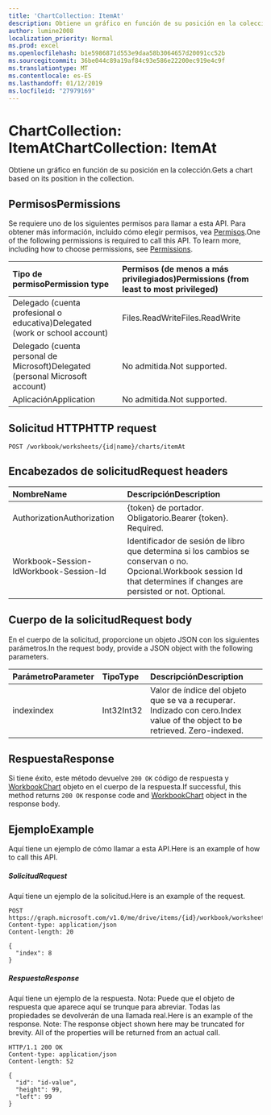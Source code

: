 ```yaml
---
title: 'ChartCollection: ItemAt'
description: Obtiene un gráfico en función de su posición en la colección.
author: lumine2008
localization_priority: Normal
ms.prod: excel
ms.openlocfilehash: b1e5986871d553e9daa58b3064657d20091cc52b
ms.sourcegitcommit: 36be044c89a19af84c93e586e22200ec919e4c9f
ms.translationtype: MT
ms.contentlocale: es-ES
ms.lasthandoff: 01/12/2019
ms.locfileid: "27979169"
---
```

# <a name="chartcollection-itemat"></a><span data-ttu-id="9a7c4-103">ChartCollection: ItemAt</span><span class="sxs-lookup"><span data-stu-id="9a7c4-103">ChartCollection: ItemAt</span></span>

<span data-ttu-id="9a7c4-104">Obtiene un gráfico en función de su posición en la colección.</span><span class="sxs-lookup"><span data-stu-id="9a7c4-104">Gets a chart based on its position in the collection.</span></span>
## <a name="permissions"></a><span data-ttu-id="9a7c4-105">Permisos</span><span class="sxs-lookup"><span data-stu-id="9a7c4-105">Permissions</span></span>
<span data-ttu-id="9a7c4-p101">Se requiere uno de los siguientes permisos para llamar a esta API. Para obtener más información, incluido cómo elegir permisos, vea [Permisos](/graph/permissions-reference).</span><span class="sxs-lookup"><span data-stu-id="9a7c4-p101">One of the following permissions is required to call this API. To learn more, including how to choose permissions, see [Permissions](/graph/permissions-reference).</span></span>

|<span data-ttu-id="9a7c4-108">Tipo de permiso</span><span class="sxs-lookup"><span data-stu-id="9a7c4-108">Permission type</span></span>      | <span data-ttu-id="9a7c4-109">Permisos (de menos a más privilegiados)</span><span class="sxs-lookup"><span data-stu-id="9a7c4-109">Permissions (from least to most privileged)</span></span>              |
|:--------------------|:---------------------------------------------------------|
|<span data-ttu-id="9a7c4-110">Delegado (cuenta profesional o educativa)</span><span class="sxs-lookup"><span data-stu-id="9a7c4-110">Delegated (work or school account)</span></span> | <span data-ttu-id="9a7c4-111">Files.ReadWrite</span><span class="sxs-lookup"><span data-stu-id="9a7c4-111">Files.ReadWrite</span></span>    |
|<span data-ttu-id="9a7c4-112">Delegado (cuenta personal de Microsoft)</span><span class="sxs-lookup"><span data-stu-id="9a7c4-112">Delegated (personal Microsoft account)</span></span> | <span data-ttu-id="9a7c4-113">No admitida.</span><span class="sxs-lookup"><span data-stu-id="9a7c4-113">Not supported.</span></span>    |
|<span data-ttu-id="9a7c4-114">Aplicación</span><span class="sxs-lookup"><span data-stu-id="9a7c4-114">Application</span></span> | <span data-ttu-id="9a7c4-115">No admitida.</span><span class="sxs-lookup"><span data-stu-id="9a7c4-115">Not supported.</span></span> |

## <a name="http-request"></a><span data-ttu-id="9a7c4-116">Solicitud HTTP</span><span class="sxs-lookup"><span data-stu-id="9a7c4-116">HTTP request</span></span>
<!-- { "blockType": "ignored" } -->
```http
POST /workbook/worksheets/{id|name}/charts/itemAt

```
## <a name="request-headers"></a><span data-ttu-id="9a7c4-117">Encabezados de solicitud</span><span class="sxs-lookup"><span data-stu-id="9a7c4-117">Request headers</span></span>
| <span data-ttu-id="9a7c4-118">Nombre</span><span class="sxs-lookup"><span data-stu-id="9a7c4-118">Name</span></span>       | <span data-ttu-id="9a7c4-119">Descripción</span><span class="sxs-lookup"><span data-stu-id="9a7c4-119">Description</span></span>|
|:---------------|:----------|
| <span data-ttu-id="9a7c4-120">Authorization</span><span class="sxs-lookup"><span data-stu-id="9a7c4-120">Authorization</span></span>  | <span data-ttu-id="9a7c4-p102">{token} de portador. Obligatorio.</span><span class="sxs-lookup"><span data-stu-id="9a7c4-p102">Bearer {token}. Required.</span></span> |
| <span data-ttu-id="9a7c4-123">Workbook-Session-Id</span><span class="sxs-lookup"><span data-stu-id="9a7c4-123">Workbook-Session-Id</span></span>  | <span data-ttu-id="9a7c4-p103">Identificador de sesión de libro que determina si los cambios se conservan o no. Opcional.</span><span class="sxs-lookup"><span data-stu-id="9a7c4-p103">Workbook session Id that determines if changes are persisted or not. Optional.</span></span>|

## <a name="request-body"></a><span data-ttu-id="9a7c4-126">Cuerpo de la solicitud</span><span class="sxs-lookup"><span data-stu-id="9a7c4-126">Request body</span></span>
<span data-ttu-id="9a7c4-127">En el cuerpo de la solicitud, proporcione un objeto JSON con los siguientes parámetros.</span><span class="sxs-lookup"><span data-stu-id="9a7c4-127">In the request body, provide a JSON object with the following parameters.</span></span>

| <span data-ttu-id="9a7c4-128">Parámetro</span><span class="sxs-lookup"><span data-stu-id="9a7c4-128">Parameter</span></span>    | <span data-ttu-id="9a7c4-129">Tipo</span><span class="sxs-lookup"><span data-stu-id="9a7c4-129">Type</span></span>   |<span data-ttu-id="9a7c4-130">Descripción</span><span class="sxs-lookup"><span data-stu-id="9a7c4-130">Description</span></span>|
|:---------------|:--------|:----------|
|<span data-ttu-id="9a7c4-131">index</span><span class="sxs-lookup"><span data-stu-id="9a7c4-131">index</span></span>|<span data-ttu-id="9a7c4-132">Int32</span><span class="sxs-lookup"><span data-stu-id="9a7c4-132">Int32</span></span>|<span data-ttu-id="9a7c4-p104">Valor de índice del objeto que se va a recuperar. Indizado con cero.</span><span class="sxs-lookup"><span data-stu-id="9a7c4-p104">Index value of the object to be retrieved. Zero-indexed.</span></span>|

## <a name="response"></a><span data-ttu-id="9a7c4-135">Respuesta</span><span class="sxs-lookup"><span data-stu-id="9a7c4-135">Response</span></span>

<span data-ttu-id="9a7c4-136">Si tiene éxito, este método devuelve `200 OK` código de respuesta y [WorkbookChart](../resources/chart.md) objeto en el cuerpo de la respuesta.</span><span class="sxs-lookup"><span data-stu-id="9a7c4-136">If successful, this method returns `200 OK` response code and [WorkbookChart](../resources/chart.md) object in the response body.</span></span>

## <a name="example"></a><span data-ttu-id="9a7c4-137">Ejemplo</span><span class="sxs-lookup"><span data-stu-id="9a7c4-137">Example</span></span>
<span data-ttu-id="9a7c4-138">Aquí tiene un ejemplo de cómo llamar a esta API.</span><span class="sxs-lookup"><span data-stu-id="9a7c4-138">Here is an example of how to call this API.</span></span>
##### <a name="request"></a><span data-ttu-id="9a7c4-139">Solicitud</span><span class="sxs-lookup"><span data-stu-id="9a7c4-139">Request</span></span>
<span data-ttu-id="9a7c4-140">Aquí tiene un ejemplo de la solicitud.</span><span class="sxs-lookup"><span data-stu-id="9a7c4-140">Here is an example of the request.</span></span>
<!--{
  "blockType": "request",
  "isComposable": true,
  "name": "chartcollection_itemat",
  "idempotent": true,
  "@type": "requestBodyResourceFor.chartcollection_itemat"
}-->
```http
POST https://graph.microsoft.com/v1.0/me/drive/items/{id}/workbook/worksheets/{id|name}/charts/itemAt
Content-type: application/json
Content-length: 20

{
  "index": 8
}
```

##### <a name="response"></a><span data-ttu-id="9a7c4-141">Respuesta</span><span class="sxs-lookup"><span data-stu-id="9a7c4-141">Response</span></span>
<span data-ttu-id="9a7c4-p105">Aquí tiene un ejemplo de la respuesta. Nota: Puede que el objeto de respuesta que aparece aquí se trunque para abreviar. Todas las propiedades se devolverán de una llamada real.</span><span class="sxs-lookup"><span data-stu-id="9a7c4-p105">Here is an example of the response. Note: The response object shown here may be truncated for brevity. All of the properties will be returned from an actual call.</span></span>
<!-- {
  "blockType": "response",
  "truncated": true,
  "@odata.type": "microsoft.graph.workbookChart"
} -->
```http
HTTP/1.1 200 OK
Content-type: application/json
Content-length: 52

{
  "id": "id-value",
  "height": 99,
  "left": 99
}
```

<!-- uuid: 8fcb5dbc-d5aa-4681-8e31-b001d5168d79
2015-10-25 14:57:30 UTC -->
<!-- {
  "type": "#page.annotation",
  "description": "ChartCollection: ItemAt",
  "keywords": "",
  "section": "documentation",
  "tocPath": ""
}-->
